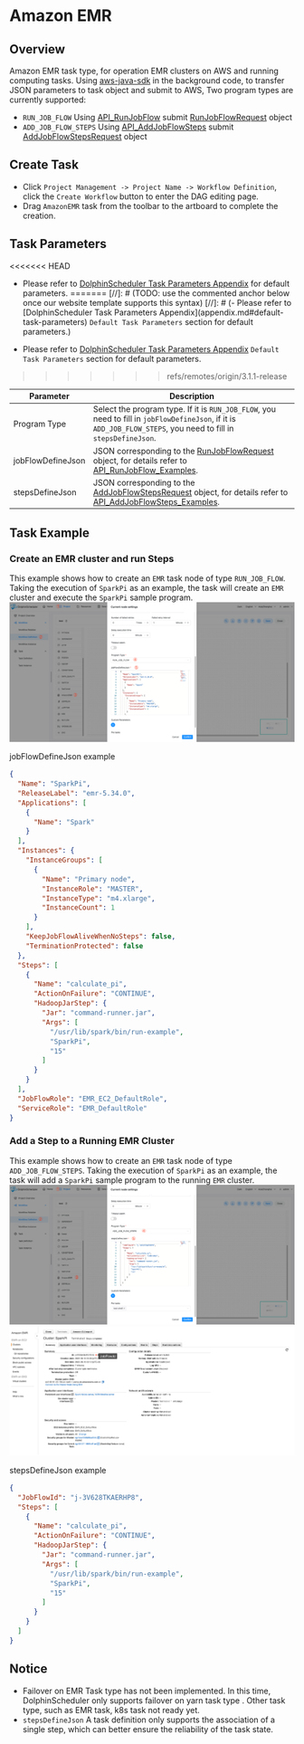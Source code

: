 # Amazon EMR

## Overview

Amazon EMR task type, for operation EMR clusters on AWS and running computing tasks.
Using [aws-java-sdk](https://aws.amazon.com/cn/sdk-for-java/) in the background code, to transfer JSON parameters to task object and submit to AWS, Two program types are currently supported:

* `RUN_JOB_FLOW` Using [API_RunJobFlow](https://docs.aws.amazon.com/emr/latest/APIReference/API_RunJobFlow.html#API_RunJobFlow_Examples) submit [RunJobFlowRequest](https://docs.aws.amazon.com/AWSJavaSDK/latest/javadoc/com/amazonaws/services/elasticmapreduce/model/RunJobFlowRequest.html) object
* `ADD_JOB_FLOW_STEPS` Using [API_AddJobFlowSteps](https://docs.aws.amazon.com/emr/latest/APIReference/API_AddJobFlowSteps.html#API_AddJobFlowSteps_Examples) submit [AddJobFlowStepsRequest](https://docs.aws.amazon.com/AWSJavaSDK/latest/javadoc/com/amazonaws/services/elasticmapreduce/model/AddJobFlowStepsRequest.html) object

## Create Task

* Click `Project Management -> Project Name -> Workflow Definition`, click the `Create Workflow` button to enter the DAG editing page.
* Drag `AmazonEMR` task from the toolbar to the artboard to complete the creation.

## Task Parameters

<<<<<<< HEAD
- Please refer to [DolphinScheduler Task Parameters Appendix](appendix.md#default-task-parameters) for default parameters.
=======
[//]: # (TODO: use the commented anchor below once our website template supports this syntax)
[//]: # (- Please refer to [DolphinScheduler Task Parameters Appendix]&#40;appendix.md#default-task-parameters&#41; `Default Task Parameters` section for default parameters.)

- Please refer to [DolphinScheduler Task Parameters Appendix](appendix.md) `Default Task Parameters` section for default parameters.
>>>>>>> refs/remotes/origin/3.1.1-release

|   **Parameter**   |                                                                                                                                                                       **Description**                                                                                                                                                                       |
|-------------------|-------------------------------------------------------------------------------------------------------------------------------------------------------------------------------------------------------------------------------------------------------------------------------------------------------------------------------------------------------------|
| Program Type      | Select the program type. If it is `RUN_JOB_FLOW`, you need to fill in `jobFlowDefineJson`, if it is `ADD_JOB_FLOW_STEPS`, you need to fill in `stepsDefineJson`.                                                                                                                                                                                            |
| jobFlowDefineJson | JSON corresponding to the [RunJobFlowRequest](https://docs.aws.amazon.com/AWSJavaSDK/latest/javadoc/com/amazonaws/services/elasticmapreduce/model/RunJobFlowRequest.html) object, for details refer to [API_RunJobFlow_Examples](https://docs.aws.amazon.com/emr/latest/APIReference/API_RunJobFlow.html#API_RunJobFlow_Examples).                          |
| stepsDefineJson   | JSON corresponding to the [AddJobFlowStepsRequest](https://docs.aws.amazon.com/AWSJavaSDK/latest/javadoc/com/amazonaws/services/elasticmapreduce/model/AddJobFlowStepsRequest.html) object, for details refer to [API_AddJobFlowSteps_Examples](https://docs.aws.amazon.com/emr/latest/APIReference/API_AddJobFlowSteps.html#API_AddJobFlowSteps_Examples). |

## Task Example

### Create an EMR cluster and run Steps

This example shows how to create an `EMR` task node of type `RUN_JOB_FLOW`. Taking the execution of `SparkPi` as an example, the task will create an `EMR` cluster and execute the `SparkPi` sample program.
![RUN_JOB_FLOW](../../../../img/tasks/demo/emr_run_job_flow.png)

jobFlowDefineJson example

```json
{
  "Name": "SparkPi",
  "ReleaseLabel": "emr-5.34.0",
  "Applications": [
    {
      "Name": "Spark"
    }
  ],
  "Instances": {
    "InstanceGroups": [
      {
        "Name": "Primary node",
        "InstanceRole": "MASTER",
        "InstanceType": "m4.xlarge",
        "InstanceCount": 1
      }
    ],
    "KeepJobFlowAliveWhenNoSteps": false,
    "TerminationProtected": false
  },
  "Steps": [
    {
      "Name": "calculate_pi",
      "ActionOnFailure": "CONTINUE",
      "HadoopJarStep": {
        "Jar": "command-runner.jar",
        "Args": [
          "/usr/lib/spark/bin/run-example",
          "SparkPi",
          "15"
        ]
      }
    }
  ],
  "JobFlowRole": "EMR_EC2_DefaultRole",
  "ServiceRole": "EMR_DefaultRole"
}
```

### Add a Step to a Running EMR Cluster

This example shows how to create an `EMR` task node of type `ADD_JOB_FLOW_STEPS`. Taking the execution of `SparkPi` as an example, the task will add a `SparkPi` sample program to the running `EMR` cluster.
![ADD_JOB_FLOW_STEPS](../../../../img/tasks/demo/emr_add_job_flow_steps.png)
![JobFlowId](../../../../img/tasks/demo/emr_jobFlowId.png)

stepsDefineJson example

```json
{
  "JobFlowId": "j-3V628TKAERHP8",
  "Steps": [
    {
      "Name": "calculate_pi",
      "ActionOnFailure": "CONTINUE",
      "HadoopJarStep": {
        "Jar": "command-runner.jar",
        "Args": [
          "/usr/lib/spark/bin/run-example",
          "SparkPi",
          "15"
        ]
      }
    }
  ]
}
```

## Notice

- Failover on EMR Task type has not been implemented. In this time, DolphinScheduler only supports failover on yarn task type . Other task type, such as EMR task, k8s task not ready yet.
- `stepsDefineJson` A task definition only supports the association of a single step, which can better ensure the reliability of the task state.

